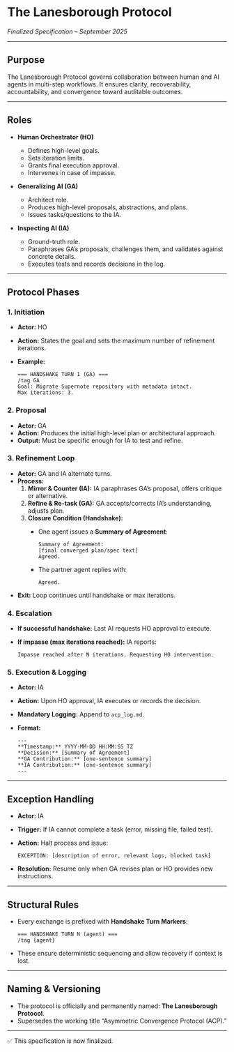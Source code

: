 # The Lanesborough Protocol
*Finalized Specification – September 2025*

---

## Purpose
The Lanesborough Protocol governs collaboration between human and AI agents in multi-step workflows. It ensures clarity, recoverability, accountability, and convergence toward auditable outcomes.

---

## Roles

- **Human Orchestrator (HO)**
  - Defines high-level goals.
  - Sets iteration limits.
  - Grants final execution approval.
  - Intervenes in case of impasse.

- **Generalizing AI (GA)**
  - Architect role.
  - Produces high-level proposals, abstractions, and plans.
  - Issues tasks/questions to the IA.

- **Inspecting AI (IA)**
  - Ground-truth role.
  - Paraphrases GA’s proposals, challenges them, and validates against concrete details.
  - Executes tests and records decisions in the log.

---

## Protocol Phases

### 1. Initiation
- **Actor:** HO
- **Action:** States the goal and sets the maximum number of refinement iterations.
- **Example:**

      === HANDSHAKE TURN 1 (GA) ===
      /tag GA
      Goal: Migrate Supernote repository with metadata intact.
      Max iterations: 3.

### 2. Proposal
- **Actor:** GA
- **Action:** Produces the initial high-level plan or architectural approach.
- **Output:** Must be specific enough for IA to test and refine.

### 3. Refinement Loop
- **Actor:** GA and IA alternate turns.
- **Process:**
  1. **Mirror & Counter (IA):** IA paraphrases GA’s proposal, offers critique or alternative.
  2. **Refine & Re-task (GA):** GA accepts/corrects IA’s understanding, adjusts plan.
  3. **Closure Condition (Handshake):**
     - One agent issues a **Summary of Agreement**:

           Summary of Agreement:
           [final converged plan/spec text]
           Agreed.

     - The partner agent replies with:

           Agreed.

- **Exit:** Loop continues until handshake or max iterations.

### 4. Escalation
- **If successful handshake:** Last AI requests HO approval to execute.
- **If impasse (max iterations reached):** IA reports:

      Impasse reached after N iterations. Requesting HO intervention.

### 5. Execution & Logging
- **Actor:** IA
- **Action:** Upon HO approval, IA executes or records the decision.
- **Mandatory Logging:** Append to `acp_log.md`.
- **Format:**

      ---
      **Timestamp:** YYYY-MM-DD HH:MM:SS TZ
      **Decision:** [Summary of Agreement]
      **GA Contribution:** [one-sentence summary]
      **IA Contribution:** [one-sentence summary]
      ---

---

## Exception Handling
- **Actor:** IA
- **Trigger:** If IA cannot complete a task (error, missing file, failed test).
- **Action:** Halt process and issue:

      EXCEPTION: [description of error, relevant logs, blocked task]

- **Resolution:** Resume only when GA revises plan or HO provides new instructions.

---

## Structural Rules
- Every exchange is prefixed with **Handshake Turn Markers**:

      === HANDSHAKE TURN N (agent) ===
      /tag {agent}

- These ensure deterministic sequencing and allow recovery if context is lost.

---

## Naming & Versioning
- The protocol is officially and permanently named:
  **The Lanesborough Protocol**.
- Supersedes the working title “Asymmetric Convergence Protocol (ACP).”

---

✅ This specification is now finalized.
